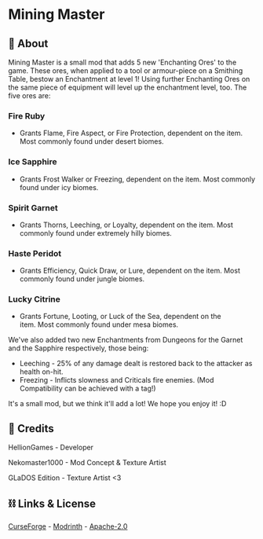 # Mining Master
## 📖 About

Mining Master is a small mod that adds 5 new 'Enchanting Ores' to the game.
These ores, when applied to a tool or armour-piece on a Smithing Table, bestow an Enchantment at level 1!
Using further Enchanting Ores on the same piece of equipment will level up the enchantment level, too.
The five ores are:

### Fire Ruby
- Grants Flame, Fire Aspect, or Fire Protection, dependent on the item. Most commonly found under desert biomes.

### Ice Sapphire
- Grants Frost Walker or Freezing, dependent on the item. Most commonly found under icy biomes.

### Spirit Garnet
- Grants Thorns, Leeching, or Loyalty, dependent on the item. Most commonly found under extremely hilly biomes.

### Haste Peridot
- Grants Efficiency, Quick Draw, or Lure, dependent on the item. Most commonly found under jungle biomes.

### Lucky Citrine
- Grants Fortune, Looting, or Luck of the Sea, dependent on the item. Most commonly found under mesa biomes.

We've also added two new Enchantments from Dungeons for the Garnet and the Sapphire respectively, those being:

- Leeching - 25% of any damage dealt is restored back to the attacker as health on-hit.
- Freezing - Inflicts slowness and Criticals fire enemies. (Mod Compatibility can be achieved with a tag!)

It's a small mod, but we think it'll add a lot! We hope you enjoy it! :D

## 📰 Credits

HellionGames - Developer

Nekomaster1000 - Mod Concept & Texture Artist

GLaDOS Edition - Texture Artist <3

## ⛓ Links & License

[CurseForge](https://www.curseforge.com/minecraft/mc-mods/mining-master) - 
[Modrinth](https://modrinth.com/mod/mining-master) - 
[Apache-2.0](https://choosealicense.com/licenses/apache-2.0/)
